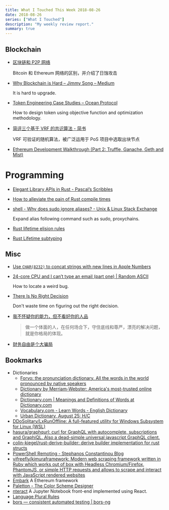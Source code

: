```yaml
---
title: What I Touched This Week 2018-08-26
date: 2018-08-26
series: ["What I Touched"]
description: "My weekly review report."
summary: true
---
```


## Blockchain

* [区块链和 P2P 网络](http://yi-programmer.com/2018-03-14_blockchain-network.html)

    Bitcoin 和 Ethereum 网络的区别，并介绍了日蚀攻击

* [Why Blockchain is Hard – Jimmy Song – Medium](https://medium.com/@jimmysong/why-blockchain-is-hard-60416ea4c5c)

    It is hard to upgrade.

* [Token Engineering Case Studies – Ocean Protocol](https://blog.oceanprotocol.com/token-engineering-case-studies-b44267e68f4)

    How to design token using objective function and optimization
    methodology.

* [简评三个基于 VRF 的共识算法 - 简书](https://www.jianshu.com/p/2b9fa8633df1)

    VRF 可验证的随机算法，被广泛运用于 PoS 项目中选取出块节点

* [Ethereum Development Walkthrough (Part 2: Truffle, Ganache, Geth and Mist)](https://hackernoon.com/ethereum-development-walkthrough-part-2-truffle-ganache-geth-and-mist-8d6320e12269)

# Programming

* [Elegant Library APIs in Rust - Pascal’s Scribbles](https://deterministic.space/elegant-apis-in-rust.html#what-makes-an-api-elegant)
* [How to alleviate the pain of Rust compile times](https://vfoley.xyz/rust-compile-speed-tips/)
* [shell - Why does sudo ignore aliases? - Unix & Linux Stack Exchange](https://unix.stackexchange.com/questions/148545/why-does-sudo-ignore-aliases/148548?stw=2#148548)

    Expand alias following command such as sudo, proxychains.

* [Rust lifetime elision rules](https://doc.rust-lang.org/book/second-edition/ch10-03-lifetime-syntax.html#lifetime-elision)
* [Rust Lifetime subtyping](https://doc.rust-lang.org/book/second-edition/ch19-02-advanced-lifetimes.html#ensuring-one-lifetime-outlives-another-with-lifetime-subtyping)

<!--more-->

## Misc

* [Use `CHAR(8232)` to concat strings with new lines in Apple Numbers](https://discussions.apple.com/thread/2213815)

* [24-core CPU and I can’t type an email (part one) | Random ASCII](https://randomascii.wordpress.com/2018/08/16/24-core-cpu-and-i-cant-type-an-email-part-one/)

    How to locate a weird bug.

* [There Is No Right Decision](https://www.raptitude.com/2018/07/right-decision/)

    Don't waste time on figuring out the right decision.

* [我不怀疑你的能力，但不看好你的人品](https://mp.weixin.qq.com/s?__biz=MzUzNjQxMzEzMg==&mid=2247495307&idx=2&sn=734c865a4c7931fed51d0022401580ec&chksm=faf43828cd83b13e5a20c6588d78f810baf2a0a9d6e73031c764935ce9b888bc8d11f93c5fef&mpshare=1&scene=1&srcid=08192bt6sPWgSzD2VLUdvjsH%23rd)

    > 做一个体面的人，在任何场合下，守住底线和尊严，漂亮的解决问题，就是你格局的体现。

* [财务自由是个大骗局](https://zhuanlan.zhihu.com/p/36348981)

## Bookmarks

* Dictionaries
    * [Forvo: the pronunciation dictionary. All the words in the world pronounced by native speakers](https://forvo.com/)
    * [Dictionary by Merriam-Webster: America's most-trusted online dictionary](https://www.merriam-webster.com/)
    * [Dictionary.com | Meanings and Definitions of Words at Dictionary.com](https://www.dictionary.com/)
    * [Vocabulary.com - Learn Words - English Dictionary](https://www.vocabulary.com/)
    * [Urban Dictionary, August 25: H/C](https://www.urbandictionary.com/)
* [DDoSolitary/LxRunOffline: A full-featured utility for Windows Subsystem for Linux (WSL)](https://github.com/DDoSolitary/LxRunOffline)
* [hasura/graphqurl: curl for GraphQL with autocomplete, subscriptions and GraphiQL. Also a dead-simple universal javascript GraphQL client.](https://github.com/hasura/graphqurl)
* [colin-kiegel/rust-derive-builder: derive builder implementation for rust structs](https://github.com/colin-kiegel/rust-derive-builder)
* [PowerShell Remoting - Stephanos Constantinou Blog](https://www.sconstantinou.com/powershell-remoting/)
* [vifreefly/kimuraframework: Modern web scraping framework written in Ruby which works out of box with Headless Chromium/Firefox, PhantomJS, or simple HTTP requests and allows to scrape and interact with JavaScript rendered websites](https://github.com/vifreefly/kimuraframework)
* [Embark](https://embark.status.im/docs/) A Ethereum framework
* [Paletton - The Color Scheme Designer](http://paletton.com/#uid=1000u0kllllaFw0g0qFqFg0w0aF)
* [nteract](https://nteract.io/) A Jupyter Notebook front-end implemented using React.
* [Language Plural Rules](http://www.unicode.org/cldr/charts/latest/supplemental/language_plural_rules.html)
* [bors — consistent automated testing | bors-ng](https://bors.tech/)
